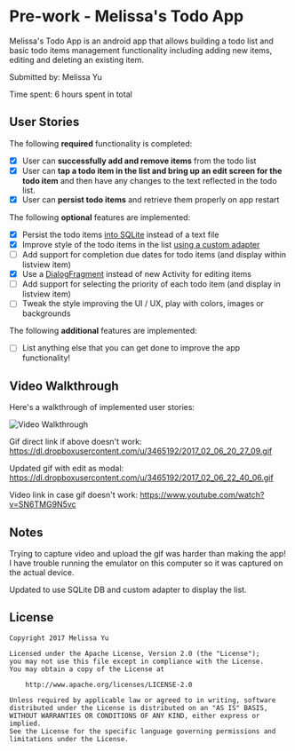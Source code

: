 # Pre-work - Melissa's Todo App

Melissa's Todo App is an android app that allows building a todo list and basic todo items management functionality including adding new items, editing and deleting an existing item.

Submitted by: Melissa Yu

Time spent: 6 hours spent in total

## User Stories

The following **required** functionality is completed:

* [x] User can **successfully add and remove items** from the todo list
* [x] User can **tap a todo item in the list and bring up an edit screen for the todo item** and then have any changes to the text reflected in the todo list.
* [x] User can **persist todo items** and retrieve them properly on app restart

The following **optional** features are implemented:

* [x] Persist the todo items [into SQLite](http://guides.codepath.com/android/Persisting-Data-to-the-Device#sqlite) instead of a text file
* [x] Improve style of the todo items in the list [using a custom adapter](http://guides.codepath.com/android/Using-an-ArrayAdapter-with-ListView)
* [ ] Add support for completion due dates for todo items (and display within listview item)
* [x] Use a [DialogFragment](http://guides.codepath.com/android/Using-DialogFragment) instead of new Activity for editing items
* [ ] Add support for selecting the priority of each todo item (and display in listview item)
* [ ] Tweak the style improving the UI / UX, play with colors, images or backgrounds

The following **additional** features are implemented:

* [ ] List anything else that you can get done to improve the app functionality!

## Video Walkthrough 

Here's a walkthrough of implemented user stories:

<img src='https://dl.dropboxusercontent.com/u/3465192/2017_02_06_20_27_09.gif' title='Video Walkthrough' width='' alt='Video Walkthrough' />

Gif direct link if above doesn't work: https://dl.dropboxusercontent.com/u/3465192/2017_02_06_20_27_09.gif

Updated gif with edit as modal: https://dl.dropboxusercontent.com/u/3465192/2017_02_06_22_40_06.gif

Video link in case gif doesn't work: https://www.youtube.com/watch?v=SN6TMG9N5vc

## Notes

Trying to capture video and upload the gif was harder than making the app! I have trouble running the emulator on this computer so it was captured on the actual device.

Updated to use SQLite DB and custom adapter to display the list.

## License

    Copyright 2017 Melissa Yu

    Licensed under the Apache License, Version 2.0 (the "License");
    you may not use this file except in compliance with the License.
    You may obtain a copy of the License at

        http://www.apache.org/licenses/LICENSE-2.0

    Unless required by applicable law or agreed to in writing, software
    distributed under the License is distributed on an "AS IS" BASIS,
    WITHOUT WARRANTIES OR CONDITIONS OF ANY KIND, either express or implied.
    See the License for the specific language governing permissions and
    limitations under the License.
